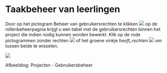 # Taakbeheer van leerlingen

Door op het pictogram Beheer van gebruikersrechten te klikken ![](../../.gitbook/assets/graphics317%20%283%29.png) op de rollenbeheerpagina krijgt u een tabel met de gebruikersrechten binnen het project die indien nodig kunnen worden bewerkt. Klik op de rode pictogrammen zonder rechten ![](../../.gitbook/assets/graphics319%20%283%29.gif) of het groene vinkje _heeft_rechten_ ![](../../.gitbook/assets/graphics321%20%283%29.gif) om tussen beide te wisselen.

![](../../.gitbook/assets/graphics318%20%283%29.png)

Afbeelding: Projecten - Gebruikersbeheer

